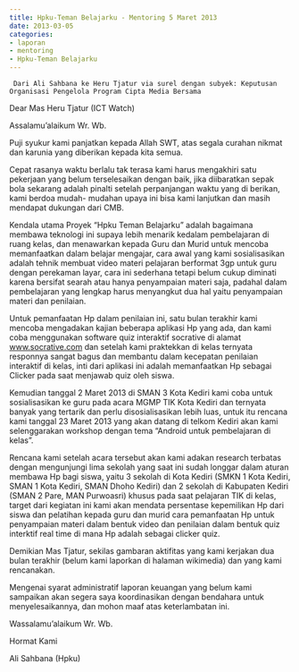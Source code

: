 ```yaml
---
title: Hpku-Teman Belajarku - Mentoring 5 Maret 2013 
date: 2013-03-05
categories:
- laporan
- mentoring
- Hpku-Teman Belajarku
---
```


     Dari Ali Sahbana ke Heru Tjatur via surel dengan subyek: Keputusan Organisasi Pengelola Program Cipta Media Bersama

Dear Mas Heru Tjatur (ICT  Watch)

Assalamu’alaikum Wr. Wb.

Puji syukur kami panjatkan kepada Allah SWT, atas segala curahan nikmat dan karunia yang 
diberikan kepada kita semua.

Cepat rasanya waktu berlalu tak terasa kami harus mengakhiri satu pekerjaan yang belum 
terselesaikan dengan baik, jika diibaratkan sepak bola sekarang adalah pinalti setelah 
perpanjangan waktu yang di berikan, kami berdoa mudah- mudahan upaya ini bisa kami lanjutkan 
dan masih mendapat dukungan dari CMB.

Kendala utama Proyek “Hpku Teman Belajarku” adalah bagaimana membawa teknologi ini supaya 
lebih menarik kedalam pembelajaran di ruang kelas, dan menawarkan kepada Guru dan Murid 
untuk mencoba memanfaatkan dalam belajar mengajar, cara awal yang kami sosialisasikan adalah 
tehnik membuat video materi pelajaran berformat 3gp untuk guru dengan perekaman layar, 
cara ini sederhana tetapi belum cukup diminati karena bersifat searah atau hanya penyampaian 
materi saja, padahal dalam pembelajaran yang lengkap harus menyangkut dua hal yaitu 
penyampaian materi dan penilaian.

Untuk pemanfaatan Hp dalam penilaian ini, satu bulan terakhir kami mencoba mengadakan 
kajian beberapa aplikasi Hp yang ada, dan kami coba menggunakan software quiz interaktif 
socrative di alamat www.socrative.com dan setelah kami praktekkan di kelas ternyata responnya 
sangat bagus dan membantu dalam kecepatan penilaian interaktif di kelas, inti dari 
aplikasi ini adalah memanfaatkan Hp sebagai Clicker pada saat menjawab quiz oleh siswa. 

Kemudian tanggal 2 Maret 2013 di SMAN 3 Kota Kediri kami coba untuk sosialisasikan 
ke guru pada acara MGMP TIK Kota Kediri dan ternyata banyak yang tertarik dan perlu 
disosialisasikan lebih luas, untuk itu rencana kami tanggal 23 Maret 2013 yang akan datang 
di telkom Kediri akan kami selenggarakan workshop dengan tema “Android untuk pembelajaran di kelas”.

Rencana kami setelah acara tersebut akan kami adakan research terbatas dengan 
mengunjungi lima sekolah yang saat ini sudah longgar dalam aturan membawa Hp bagi siswa, 
yaitu 3 sekolah di Kota Kediri (SMKN 1 Kota Kediri, SMAN 1 Kota Kediri, SMAN Dhoho Kediri) 
dan 2 sekolah di Kabupaten Kediri (SMAN 2 Pare, MAN Purwoasri) khusus pada saat 
pelajaran TIK di kelas, target dari kegiatan ini kami akan mendata persentase kepemilikan Hp 
dari siswa dan pelatihan kepada guru dan murid cara pemanfaatan Hp untuk penyampaian materi 
dalam bentuk video dan penilaian dalam bentuk quiz interktif real time 
di mana Hp adalah sebagai clicker quiz.

Demikian Mas Tjatur, sekilas gambaran aktifitas yang kami kerjakan dua bulan terakhir 
(belum kami laporkan di halaman wikimedia) dan yang kami rencanakan.

Mengenai syarat administratif laporan keuangan yang belum kami sampaikan akan segera saya 
koordinasikan dengan bendahara untuk menyelesaikannya, dan mohon maaf atas keterlambatan ini.

Wassalamu’alaikum Wr. Wb.

Hormat Kami

Ali Sahbana (Hpku)


